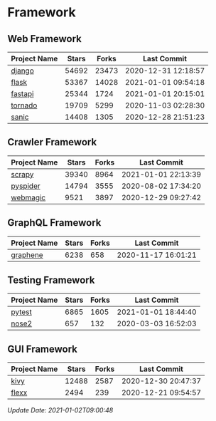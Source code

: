 # Framework

## Web Framework
| Project Name | Stars | Forks | Last Commit |
| ------------ | ----- | ----- | ----------- |
| [django](https://github.com/django/django) | 54692 | 23473 | 2020-12-31 12:18:57 |
| [flask](https://github.com/pallets/flask) | 53367 | 14028 | 2021-01-01 09:54:18 |
| [fastapi](https://github.com/tiangolo/fastapi) | 25344 | 1724 | 2021-01-01 20:15:01 |
| [tornado](https://github.com/tornadoweb/tornado) | 19709 | 5299 | 2020-11-03 02:28:30 |
| [sanic](https://github.com/huge-success/sanic) | 14408 | 1305 | 2020-12-28 21:51:23 |

## Crawler Framework
| Project Name | Stars | Forks | Last Commit |
| ------------ | ----- | ----- | ----------- |
| [scrapy](https://github.com/scrapy/scrapy) | 39340 | 8964 | 2021-01-01 22:13:39 |
| [pyspider](https://github.com/binux/pyspider) | 14794 | 3555 | 2020-08-02 17:34:20 |
| [webmagic](https://github.com/code4craft/webmagic) | 9521 | 3897 | 2020-12-29 09:27:42 |

## GraphQL Framework
| Project Name | Stars | Forks | Last Commit |
| ------------ | ----- | ----- | ----------- |
| [graphene](https://github.com/graphql-python/graphene) | 6238 | 658 | 2020-11-17 16:01:21 |

## Testing Framework
| Project Name | Stars | Forks | Last Commit |
| ------------ | ----- | ----- | ----------- |
| [pytest](https://github.com/pytest-dev/pytest) | 6865 | 1605 | 2021-01-01 18:44:40 |
| [nose2](https://github.com/nose-devs/nose2) | 657 | 132 | 2020-03-03 16:52:03 |

## GUI Framework
| Project Name | Stars | Forks | Last Commit |
| ------------ | ----- | ----- | ----------- |
| [kivy](https://github.com/kivy/kivy) | 12488 | 2587 | 2020-12-30 20:47:37 |
| [flexx](https://github.com/flexxui/flexx) | 2494 | 239 | 2020-12-21 09:54:57 |

*Update Date: 2021-01-02T09:00:48*